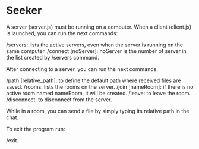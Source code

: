 # Seeker

A server (server.js) must be running on a computer. When a client (client.js) is launched, you can run the next commands:

/servers: lists the active servers, even when the server is running on the same computer.
/connect [noServer]: noServer is the number of server in the list created by /servers command.

After connecting to a server, you can run the next commands:

/path [relative_path]: to define the default path where received files are saved.
/rooms: lists the rooms on the server.
/join [nameRoom]: if there is no active room named nameRoom, it will be created.
/leave: to leave the room.
/disconnect: to disconnect from the server.

While in a room, you can send a file by simply typing its relative path in the chat. 

To exit the program run:

/exit.
